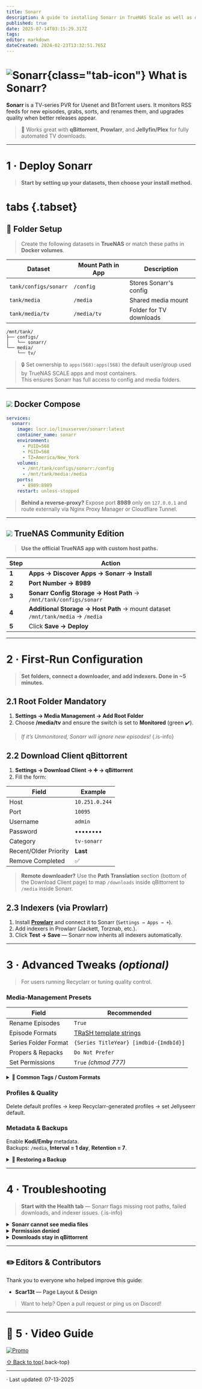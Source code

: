 ```yaml
---
title: Sonarr
description: A guide to installing Sonarr in TrueNAS Scale as well as docker via compose
published: true
date: 2025-07-14T03:15:29.317Z
tags: 
editor: markdown
dateCreated: 2024-02-23T13:32:51.765Z
---
```


# ![Sonarr](/sonarr.png){class="tab-icon"} What is Sonarr?

**Sonarr** is a TV-series PVR for Usenet and BitTorrent users. It monitors RSS feeds for new episodes, grabs, sorts, and renames them, and upgrades quality when better releases appear.

> 📌 Works great with **qBittorrent**, **Prowlarr**, and **Jellyfin/Plex** for fully automated TV downloads.

---

# 1 · Deploy Sonarr

> **Start by setting up your datasets, then choose your install method.**

# tabs {.tabset}

## 📂 Folder Setup

> Create the following datasets in **TrueNAS** or match these paths in **Docker volumes**.

| Dataset               | Mount Path in App     | Description              |
|-----------------------|------------------------|---------------------------|
| `tank/configs/sonarr` | `/config`              | Stores Sonarr's config    |
| `tank/media`          | `/media`               | Shared media mount        |
| `tank/media/tv`       | `/media/tv`            | Folder for TV downloads   |

```text
/mnt/tank/
├── configs/
│   └── sonarr/
└── media/
    └── tv/
```

> 🔒 Set ownership to `apps(568):apps(568)` the default user/group used by TrueNAS SCALE apps and most containers.  
> This ensures Sonarr has full access to config and media folders.

---

## <img src="/docker.png" class="tab-icon"> Docker Compose

```yaml
services:
  sonarr:
    image: lscr.io/linuxserver/sonarr:latest
    container_name: sonarr
    environment:
      - PUID=568
      - PGID=568
      - TZ=America/New_York
    volumes:
      - /mnt/tank/configs/sonarr:/config
      - /mnt/tank/media:/media
    ports:
      - 8989:8989
    restart: unless-stopped
```

> **Behind a reverse‑proxy?** 
Expose port **8989** only on `127.0.0.1` and route externally via Nginx Proxy Manager or Cloudflare Tunnel.

---

## <img src="/truenas.png" class="tab-icon"> TrueNAS Community Edition

> **Use the official TrueNAS app with custom host paths.**

| Step | Action |
|------|--------|
| **1** | **Apps → Discover Apps → Sonarr → Install** |
| **2** | **Port Number → 8989** |
| **3** | **Sonarr Config Storage → Host Path** → `/mnt/tank/configs/sonarr` |
| **4** | **Additional Storage → Host Path** → mount dataset `/mnt/tank/media` → `/media` |
| **5** | Click **Save → Deploy** |




---

# 2 · First‑Run Configuration

> **Set folders, connect a downloader, and add indexers. Done in ~5 minutes.**

## 2.1 Root Folder  <span class="chip">Mandatory</span>

1. **Settings → Media Management → Add Root Folder**
2. Choose **/media/tv** and ensure the switch is set to **Monitored** (green ✔️).

> *If it’s Unmonitored, Sonarr will ignore new episodes!* {.is-info}

## 2.2 Download Client  <span class="chip">qBittorrent</span>

1. **Settings → Download Client → ➕ → qBittorrent**
2. Fill the form:

| Field                 | Example        |
| --------------------- | -------------- |
| Host                  | `10.251.0.244` |
| Port                  | `10095`        |
| Username              | `admin`        |
| Password              | ••••••••       |
| Category              | `tv-sonarr`    |
| Recent/Older Priority | **Last**       |
| Remove Completed      | ✅              |

> **Remote downloader?** Use the **Path Translation** section (bottom of the Download Client page) to map `/downloads` inside qBittorrent to `/media` inside Sonarr.

## 2.3 Indexers (via Prowlarr)

1. Install **[Prowlarr](/Prowlarr)** and connect it to Sonarr (`Settings → Apps → +`).
2. Add indexers in Prowlarr (Jackett, Torznab, etc.).
3. Click **Test → Save** — Sonarr now inherits all indexers automatically.

---

# 3 · Advanced Tweaks *(optional)*

> For users running Recyclarr or tuning quality control.

### Media‑Management Presets

| Field                | Recommended                                                                                                 |
| -------------------- | ----------------------------------------------------------------------------------------------------------- |
| Rename Episodes      | `True`                                                                                                      |
| Episode Formats      | [TRaSH template strings](https://trash-guides.info/Sonarr/Sonarr-recommended-naming-scheme/#episode-format) |
| Series Folder Format | `{Series TitleYear} [imdbid-{ImdbId}]`                                                                      |
| Propers & Repacks    | `Do Not Prefer`                                                                                             |
| Set Permissions      | `True` *(chmod 777)*                                                                                        |

<details><summary><strong>📁 Common Tags / Custom Formats</strong></summary>

| Tag         | Purpose                   |
| ----------- | ------------------------- |
| x265 / HEVC | Prefer modern video codec |
| HDR10 / DV  | Force HDR releases        |
| Atmos       | Require Dolby Atmos audio |
| Anime       | Anime-specific profiles   |

</details>

### Profiles & Quality

Delete default profiles → keep Recyclarr-generated profiles → set Jellyseerr default.

### Metadata & Backups

Enable **Kodi/Emby** metadata.  
Backups: `/media`, **Interval = 1 day**, **Retention = 7**.

<details><summary><strong>🔄 Restoring a Backup</strong></summary>

| Step  | Action                                                                                           |
| ----- | ------------------------------------------------------------------------------------------------ |
| **1** | Stop the Sonarr container / chart                                                                |
| **2** | Copy the latest `*.zip` from `/media/Backups` to your config folder (`/mnt/tank/configs/sonarr`) |
| **3** | In Sonarr: **System → Backup → Restore** → choose the file you just copied                       |
| **4** | Restart Sonarr when prompted and verify your settings/series are back                            |

</details>

---

# 4 · Troubleshooting

> **Start with the Health tab** — Sonarr flags missing root paths, failed downloads, and indexer issues. {.is-info}

<details><summary><strong>Sonarr cannot see media files</strong></summary>

```bash
ls -lah /mnt/tank/media/tv
chown -R 568:568 /mnt/tank/media/tv
```

</details>

<details><summary><strong>Permission denied</strong></summary>

```bash
chmod -R 770 /mnt/tank/media/tv
```

</details>

<details><summary><strong>Downloads stay in qBittorrent</strong></summary>

* Verify **Download Client Path Mapping** matches container paths.
* Confirm Sonarr can access the completed-downloads directory.

</details>

---

## ✏️ Editors & Contributors

Thank you to everyone who helped improve this guide:

* **Scar13t** — Page Layout & Design

> Want to help? Open a pull request or ping us on Discord!

---

# 📀 5 · Video Guide

[![Promo](/2025-03-24-advanced-media-management-with-s-promo-card.png)](https://www.patreon.com/posts/advanced-media-124639393)

[⇧ Back to top](#what-is-sonarr){.back-top}

---

· Last updated: 07-13-2025